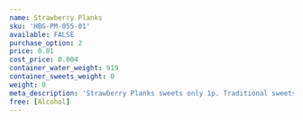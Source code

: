 ```yaml
---
name: Strawberry Planks
sku: 'HBG-PM-055-01'
available: FALSE
purchase_option: 2
price: 0.01
cost_price: 0.004
container_water_weight: 919
container_sweets_weight: 0
weight: 0
meta_description: 'Strawberry Planks sweets only 1p. Traditional sweets and more at Humbugs Confectionery Store. Specialists in satisfying your sweet tooth!'
free: [Alcohol]
---
```

